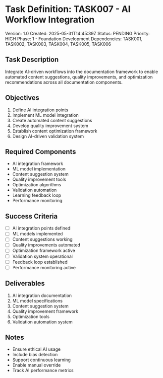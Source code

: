 # Task Definition: TASK007 - AI Workflow Integration
Version: 1.0
Created: 2025-05-31T14:45:39Z
Status: PENDING
Priority: HIGH
Phase: 1 - Foundation Development
Dependencies: TASK001, TASK002, TASK003, TASK004, TASK005, TASK006

## Task Description
Integrate AI-driven workflows into the documentation framework to enable automated content suggestions, quality improvements, and optimization recommendations across all documentation components.

## Objectives
1. Define AI integration points
2. Implement ML model integration
3. Create automated content suggestions
4. Develop quality improvement system
5. Establish content optimization framework
6. Design AI-driven validation system

## Required Components
- AI integration framework
- ML model implementation
- Content suggestion system
- Quality improvement tools
- Optimization algorithms
- Validation automation
- Learning feedback loop
- Performance monitoring

## Success Criteria
- [ ] AI integration points defined
- [ ] ML models implemented
- [ ] Content suggestions working
- [ ] Quality improvements automated
- [ ] Optimization framework active
- [ ] Validation system operational
- [ ] Feedback loop established
- [ ] Performance monitoring active

## Deliverables
1. AI integration documentation
2. ML model specifications
3. Content suggestion system
4. Quality improvement framework
5. Optimization tools
6. Validation automation system

## Notes
- Ensure ethical AI usage
- Include bias detection
- Support continuous learning
- Enable manual override
- Track AI performance metrics

